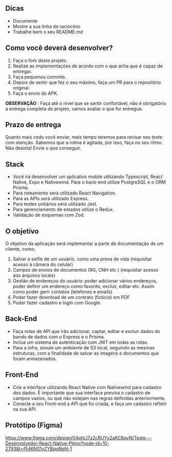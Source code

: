 ## Dicas
- Documente
- Mostre a sua linha de raciocínio
- Trabalhe bem o seu README.md
## Como você deverá desenvolver?
1. Faça o fork deste projeto.
2. Realize as implementações de acordo com o que acha que é capaz de entregar.
3. Faça pequenos commits.
4. Depois de sentir que fez o seu máximo, faça um PR para o repositório original.
5. Faça o envio do APK.
   
**OBSERVAÇÃO** : Faça até o nível que se sentir confortável, não é obrigatório a entrega completa do projeto, vamos avaliar o que for entregue.
## Prazo de entrega
Quanto mais cedo você enviar, mais tempo teremos para revisar seu teste com atenção. Sabemos que a rotina é agitada, por isso, faça no seu ritmo. Não desista! Envie o que conseguir.
## Stack
- Você irá desenvolver um aplicativo mobile utilizando Typescript, React Native, Expo e Nativewind. Para o back-end utilize PostgreSQL e o ORM Prisma.
- Para roteamento será utilizado React Navigation.
- Para as APIs será utilizado Express.
- Para testes unitários será utilizado Jest.
- Para gerenciamento de estados utilize o Redux.
- Validação de esquemas com Zod.
##  O objetivo
O objetivo da aplicação será implementar a parte de documentação de um cliente, como;
1. Salvar a selfie de um usuário, como uma prova de vida (requisitar acesso à câmera do celular)
2. Campos de envios de documentos (RG, CNH etc.) (requisitar acesso aos arquivos locais)
3. Gestão de endereços do usuário: poder adicionar vários endereços, poder definir um endereço como favorito, excluir, editar etc. Assim como poder gerir contatos (telefones e emails)
4. Poder fazer download de um contrato (fictício) em PDF
5. Poder fazer cadastro e login com Google.
## Back-End
- Faça rotas de API que irão adicionar, captar, editar e excluir dados do bando de dados com o Express e o Prisma.
- Inclua um sistema de autenticação com JWT em todas as rotas.
- Para a infra, simule um ambiente de S3 local, seguindo as mesmas estruturas, com a finalidade de salvar as imagens e documentos que foram armazenados.
## Front-End
- Crie a interface utilizando React Native com Nativewind para cadastro dos dados. É importante que sua interface previna o cadastro de campos vazios, ou que não estejam nas regras definidas anteriormente.
- Conecte a seu Front-end a API que foi criada, e faça um cadastro refletir na sua API.
## Protótipo (Figma)
https://www.figma.com/design/04phLI7z2cRUYx2aKC8qyN/Teste---Desenvolvedor-React-Native-Pleno?node-id=10-2793&t=f546NS1yZYBqoNqN-1
